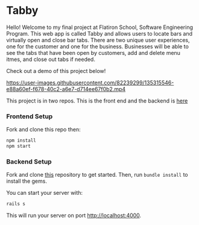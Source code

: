 # Tabby

Hello! Welcome to my final project at Flatiron School, Software Engineering Program. This web app is called Tabby and allows users to locate bars and virtually open and close bar tabs. There are two unique user experiences, one for the customer and one for the business. Businesses will be able to see the tabs that have been open by customers, add and delete menu itmes, and close out tabs if needed.

Check out a demo of this project below!


https://user-images.githubusercontent.com/82239299/135315546-e88a60ef-f678-40c2-a6e7-d714ee67f0b2.mp4


This project is in two repos. This is the front end and the backend is [here](https://github.com/danmada/tabby_app_backend)

### Frontend Setup

Fork and clone this repo then:

```sh
npm install
npm start
```

### Backend Setup

Fork and clone [this](https://github.com/danmada/tabby_app_backend) repository to get started. Then, run
`bundle install` to install the gems.

You can start your server with:

```sh
rails s
```

This will run your server on port
[http://localhost:4000](http://localhost:4000).
